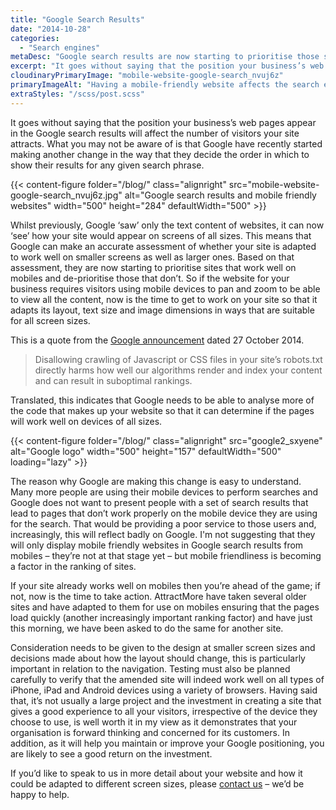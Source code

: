 ```yaml
---
title: "Google Search Results"
date: "2014-10-28"
categories:
  - "Search engines"
metaDesc: "Google search results are now starting to prioritise those sites which have mobile friendly web pages. Find out what you can do to maintain your position."
excerpt: "It goes without saying that the position your business’s web pages appear in the Google search results will affect the number of visitors your site attracts. What you may not be aware of is that Google have recently started making another change in the way that they decide the order in which to show their results for any given search phrase. Google can now make an accurate assessment of whether your site is adapted to work well on smaller screens as well as larger ones. Based on that assessment, they are now starting to prioritise sites that work well on mobiles and de-prioritise those that don’t. This will affect your site if it is not mobile friendly."
cloudinaryPrimaryImage: "mobile-website-google-search_nvuj6z"
primaryImageAlt: "Having a mobile-friendly website affects the search engine ranking of your website"
extraStyles: "/scss/post.scss"
---
```


It goes without saying that the position your business’s web pages appear in the Google search results will affect the number of visitors your site attracts. What you may not be aware of is that Google have recently started making another change in the way that they decide the order in which to show their results for any given search phrase.

{{< content-figure folder="/blog/"
class="alignright"
src="mobile-website-google-search_nvuj6z.jpg"
alt="Google search results and mobile friendly websites"
width="500" height="284" defaultWidth="500" >}}

Whilst previously, Google ‘saw’ only the text content of websites, it can now ‘see’ how your site would appear on screens of all sizes. This means that Google can make an accurate assessment of whether your site is adapted to work well on smaller screens as well as larger ones. Based on that assessment, they are now starting to prioritise sites that work well on mobiles and de-prioritise those that don’t. So if the website for your business requires visitors using mobile devices to pan and zoom to be able to view all the content, now is the time to get to work on your site so that it adapts its layout, text size and image dimensions in ways that are suitable for all screen sizes.

This is a quote from the [Google announcement](https://webmasters.googleblog.com/2014/10/updating-our-technical-webmaster.html) dated 27 October 2014.

> Disallowing crawling of Javascript or CSS files in your site’s robots.txt directly harms how well our algorithms render and index your content and can result in suboptimal rankings.

Translated, this indicates that Google needs to be able to analyse more of the code that makes up your website so that it can determine if the pages will work well on devices of all sizes.

{{< content-figure folder="/blog/"
class="alignright"
src="google2_sxyene"
alt="Google logo"
width="500" height="157" defaultWidth="500"
loading="lazy" >}}

The reason why Google are making this change is easy to understand. Many more people are using their mobile devices to perform searches and Google does not want to present people with a set of search results that lead to pages that don’t work properly on the mobile device they are using for the search. That would be providing a poor service to those users and, increasingly, this will reflect badly on Google. I'm not suggesting that they will only display mobile friendly websites in Google search results from mobiles – they’re not at that stage yet – but mobile friendliness is becoming a factor in the ranking of sites.

If your site already works well on mobiles then you’re ahead of the game; if not, now is the time to take action. AttractMore have taken several older sites and have adapted to them for use on mobiles ensuring that the pages load quickly (another increasingly important ranking factor) and have just this morning, we have been asked to do the same for another site.

Consideration needs to be given to the design at smaller screen sizes and decisions made about how the layout should change, this is particularly important in relation to the navigation. Testing must also be planned carefully to verify that the amended site will indeed work well on all types of iPhone, iPad and Android devices using a variety of browsers. Having said that, it’s not usually a large project and the investment in creating a site that gives a good experience to all your visitors, irrespective of the device they choose to use, is well worth it in my view as it demonstrates that your organisation is forward thinking and concerned for its customers. In addition, as it will help you maintain or improve your Google positioning, you are likely to see a good return on the investment.

If you’d like to speak to us in more detail about your website and how it could be adapted to different screen sizes, please [contact us](/contact/ "Contact") – we’d be happy to help.
